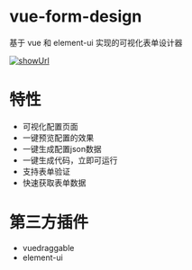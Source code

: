 # vue-form-design

基于 vue 和 element-ui 实现的可视化表单设计器

[ ![showUrl](https://img.shields.io/badge/%E6%BC%94%E7%A4%BA%E5%9C%B0%E5%9D%80-v0.1.0-orange.svg)](https://happydemoney.github.io/vue-form-design)

# 特性

* 可视化配置页面
* 一键预览配置的效果
* 一键生成配置json数据
* 一键生成代码，立即可运行
* 支持表单验证
* 快速获取表单数据

# 第三方插件

* vuedraggable
* element-ui
